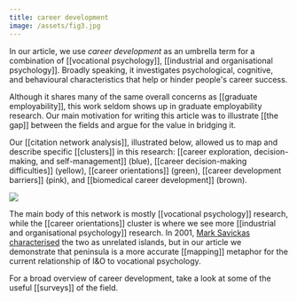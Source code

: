 ```yaml
---
title: career development
image: /assets/fig3.jpg
---
```


In our article, we use *career development* as an umbrella term for a combination of [[vocational psychology]], [[industrial and organisational psychology]]. Broadly speaking, it investigates psychological, cognitive, and behavioural characteristics that help or hinder people's career success. 

Although it shares many of the same overall concerns as [[graduate employability]], this work seldom shows up in graduate employability research. Our main motivation for writing this article was to illustrate [[the gap]] between the fields and argue for the value in bridging it. 

Our [[citation network analysis]], illustrated below, allowed us to map and describe specific [[clusters]] in this research: [[career exploration, decision-making, and self-management]] (blue), [[career decision-making difficulties]] (yellow), [[career orientations]] (green), [[career development barriers]] (pink), and [[biomedical career development]] (brown). 

![]({{page.image}})

The main body of this network is mostly [[vocational psychology]] research, while the [[career orientations]] cluster is where we see more [[industrial and organisational psychology]] research. In 2001, [Mark Savickas characterised](https://www.sciencedirect.com/science/article/abs/pii/S0001879101918342?via%3Dihub) the two as unrelated islands, but in our article we demonstrate that peninsula is a more accurate [[mapping]] metaphor for the current relationship of I&O to vocational psychology. 

For a broad overview of career development, take a look at some of the useful [[surveys]] of the field. 